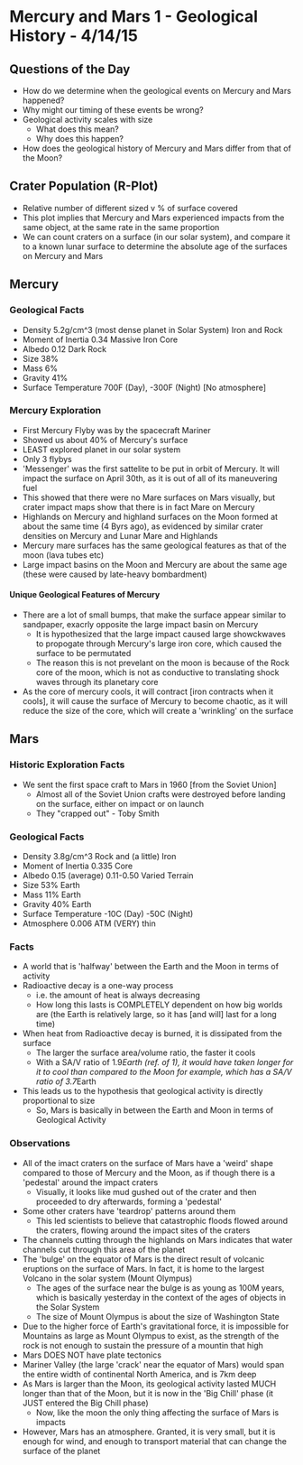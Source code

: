 # Mercury and Mars 1 - Geological History - 4/14/15


## Questions of the Day
- How do we determine when the geological events on Mercury and Mars happened?
- Why might our timing of these events be wrong?
- Geological activity scales with size
    + What does this mean?
    + Why does this happen?
- How does the geological history of Mercury and Mars differ from that of the Moon?


## Crater Population (R-Plot)
- Relative number of different sized v % of surface covered
- This plot implies that Mercury and Mars experienced impacts from the same object, at the same rate in the same proportion
- We can count craters on a surface (in our solar system), and compare it to a known lunar surface to determine the absolute age of the surfaces on Mercury and Mars


## Mercury

### Geological Facts
- Density 5.2g/cm^3 (most dense planet in Solar System) Iron and Rock
- Moment of Inertia 0.34 Massive Iron Core
- Albedo 0.12 Dark Rock
- Size 38%
- Mass 6%
- Gravity 41%
- Surface Temperature 700F (Day), -300F (Night) [No atmosphere]


### Mercury Exploration
- First Mercury Flyby was by the spacecraft Mariner
- Showed us about 40% of Mercury's surface
- LEAST explored planet in our solar system
- Only 3 flybys
- 'Messenger' was the first sattelite to be put in orbit of Mercury. It will impact the surface on April 30th, as it is out of all of its maneuvering fuel
- This showed that there were no Mare surfaces on Mars visually, but crater impact maps show that there is in fact Mare on Mercury
- Highlands on Mercury and highland surfaces on the Moon formed at about the same time (4 Byrs ago), as evidenced by similar crater densities on Mercury and Lunar Mare and Highlands
- Mercury mare surfaces has the same geological features as that of the moon (lava tubes etc)
- Large impact basins on the Moon and Mercury are about the same age (these were caused by late-heavy bombardment)

#### Unique Geological Features of Mercury
- There are a lot of small bumps, that make the surface appear similar to sandpaper, exacrly opposite the large impact basin on Mercury
    + It is hypothesized that the large impact caused large showckwaves to propogate through Mercury's large iron core, which caused the surface to be permutated
    + The reason this is not prevelant on the moon is because of the Rock core of the moon, which is not as conductive to translating shock waves through its planetary core
- As the core of mercury cools, it will contract [iron contracts when it cools], it will cause the surface of Mercury to become chaotic, as it will reduce the size of the core, which will create a 'wrinkling' on the surface


## Mars

### Historic Exploration Facts
- We sent the first space craft to Mars in 1960 [from the Soviet Union]
    + Almost all of the Soviet Union crafts were destroyed before landing on the surface, either on impact or on launch
    + They "crapped out" - Toby Smith

### Geological Facts
- Density 3.8g/cm^3 Rock and (a little) Iron
- Moment of Inertia 0.335 Core
- Albedo 0.15 (average) 0.11-0.50 Varied Terrain
- Size 53% Earth
- Mass 11% Earth
- Gravity 40% Earth
- Surface Temperature -10C (Day) -50C (Night)
- Atmosphere 0.006 ATM (VERY) thin

### Facts
- A world that is 'halfway' between the Earth and the Moon in terms of activity
- Radioactive decay is a one-way process
    + i.e. the amount of heat is always decreasing
    + How long this lasts is COMPLETELY dependent on how big worlds are (the Earth is relatively large, so it has [and will] last for a long time)
- When heat from Radioactive decay is burned, it is dissipated from the surface
    + The larger the surface area/volume ratio, the faster it cools
    + With a SA/V ratio of 1.9*Earth (ref. of 1), it would have taken longer for it to cool than compared to the Moon for example, which has a SA/V ratio of 3.7*Earth
- This leads us to the hypothesis that geological activity is directly proportional to size
    + So, Mars is basically in between the Earth and Moon in terms of Geological Activity

### Observations
- All of the imact craters on the surface of Mars have a  'weird' shape compared to those of Mercury and the Moon, as if though there is a 'pedestal' around the impact craters
    + Visually, it looks like mud gushed out of the crater and then proceeded to dry afterwards, forming a 'pedestal'
- Some other craters have 'teardrop' patterns around them
    + This led scientists to believe that catastrophic floods flowed around the craters, flowing around the impact sites of the craters
- The channels cutting through the highlands on Mars indicates that water channels cut through this area of the planet
- The 'bulge' on the equator of Mars is the direct result of volcanic eruptions on the surface of Mars. In fact, it is home to the largest Volcano in the solar system (Mount Olympus)
    + The ages of the surface near the bulge is as young as 100M years, which is basically yesterday in the context of the ages of objects in the Solar System
    + The size of Mount Olympus is about the size of Washington State
- Due to the higher force of Earth's gravitational force, it is impossible for Mountains as large as Mount Olympus to exist, as the strength of the rock is not enough to sustain the pressure of a mountin that high
- Mars DOES NOT have plate tectonics
- Mariner Valley (the large 'crack' near the equator of Mars) would span the entire width of continental North America, and is 7km deep
- As Mars is larger than the Moon, its geological activity lasted MUCH longer than that of the Moon, but it is now in the 'Big Chill' phase (it JUST entered the Big Chill phase)
    + Now, like the moon the only thing affecting the surface of Mars is impacts
- However, Mars has an atmosphere. Granted, it is very small, but it is enough for wind, and enough to transport material that can change the surface of the planet